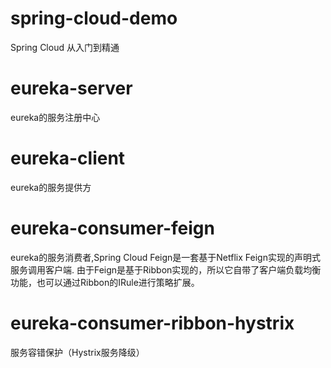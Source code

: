 # spring-cloud-demo
Spring Cloud 从入门到精通

# eureka-server

eureka的服务注册中心

# eureka-client

eureka的服务提供方

# eureka-consumer-feign

eureka的服务消费者,Spring Cloud Feign是一套基于Netflix Feign实现的声明式服务调用客户端.
由于Feign是基于Ribbon实现的，所以它自带了客户端负载均衡功能，也可以通过Ribbon的IRule进行策略扩展。

# eureka-consumer-ribbon-hystrix

服务容错保护（Hystrix服务降级）

